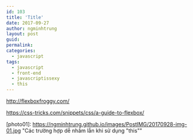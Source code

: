 ```yaml
---
id: 103
title: 'Title'
date: 2017-09-27
author: ngminhtrung
layout: post
guid: 
permalink: 
categories:
  - javascript
tags:
  - javascript
  - front-end
  - javascriptissexy
  - this
---
```



http://flexboxfroggy.com/

https://css-tricks.com/snippets/css/a-guide-to-flexbox/

[photo01]: https://ngminhtrung.github.io/images/PostIMG/20170928-img-01.jpg "Các trường hợp dễ nhầm lẫn khi sử dụng "this""
